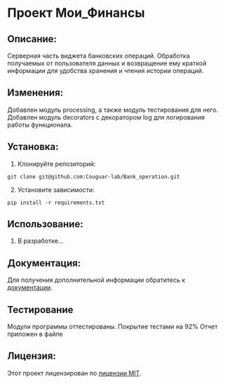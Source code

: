 # Проект Мои_Финансы

## Описание:

Серверная часть виджета банковских операций. Обработка получаемых от пользователя данных и возвращение ему краткой информации для удобства хранения и чтения истории операций.

## Изменения:

Добавлен модуль processing, а также модуль тестирования для него.
Добавлен модуль decorators с декоратором log для логирования работы функционала.

## Установка:

1. Клонируйте репозиторий:
```
git clone git@github.com:Couguar-lab/Bank_operation.git
```
2. Установите зависимости:
```
pip install -r requirements.txt
```
## Использование:

1. В разработке...

## Документация:

Для получения дополнительной информации обратитесь к [документации](docs/README.md).

## Тестирование
Модули программы  оттестированы. Покрытие тестами на 92%
Отчет приложен в файле 

## Лицензия:

Этот проект лицензирован по [лицензии MIT](LICENSE).
